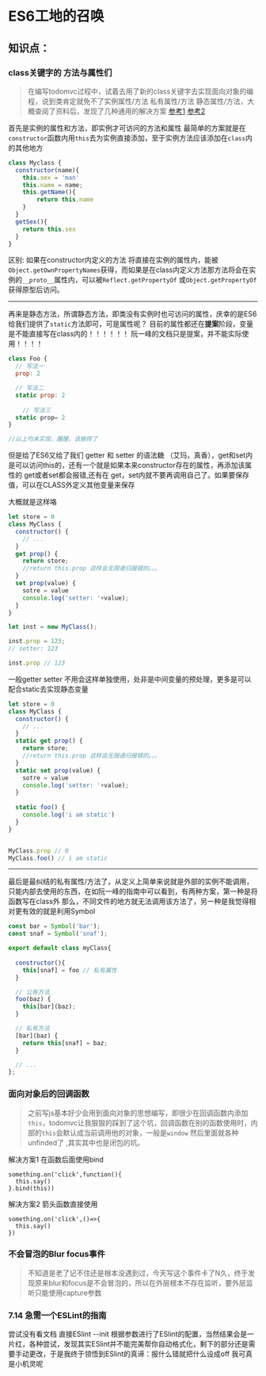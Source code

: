# ES6工地的召唤

## 知识点：

### class关键字的 方法与属性们

> 在编写todomvc过程中，试着去用了新的class关键字去实现面向对象的编程，说到类肯定就免不了实例属性/方法 私有属性/方法 静态属性/方法，大概查阅了资料后，发现了几种通用的解决方案 [参考1](https://segmentfault.com/a/1190000008606016) [参考2](http://es6.ruanyifeng.com/#docs/class#Class-%E7%9A%84%E9%9D%99%E6%80%81%E5%B1%9E%E6%80%A7%E5%92%8C%E5%AE%9E%E4%BE%8B%E5%B1%9E%E6%80%A7)

首先是实例的属性和方法，即实例才可访问的方法和属性 最简单的方案就是在`constructor`函数内用`this`去为实例直接添加，至于实例方法应该添加在`class`内的其他地方

```js
class Myclass {
  constructor(name){
    this.sex = 'man'
    this.name = name;
    this.getName(){
		return this.name
    }
  }
  getSex(){
	return this.sex	
  }
}
```

区别: 如果在constructor内定义的方法 将直接在实例的属性内，能被`Object.getOwnPropertyNames`获得，而如果是在class内定义方法那方法将会在实例的`__proto__`属性内，可以被`Reflect.getPropertyOf` 或`Object.getPropertyOf`获得原型后访问。

---

再来是静态方法，所谓静态方法，即类没有实例时也可访问的属性，庆幸的是ES6给我们提供了`static`方法即可，可是属性呢？ 目前的属性都还在**提案**阶段，变量是不能直接写在class内的！！！！！！ 阮一峰的文档只是提案，并不能实际使用！！！！ 

```js
class Foo {
  // 写法一
  prop: 2

  // 写法二
  static prop: 2
  
    // 写法三
  static prop= 2
}

//以上均未实现，醒醒，该搬砖了
```



但是给了ES6又给了我们 getter 和 setter 的语法糖 （艾玛，真香），get和set内是可以访问this的，还有一个就是如果本来constructor存在的属性，再添加该属性的 get或者set都会报错,还有在 get，set内就不要再调用自己了。如果要保存值，可以在CLASS外定义其他变量来保存

大概就是这样咯

```js
let store = 0
class MyClass {
  constructor() {
    // ...
  }
  get prop() {
    return store;
    //return this.prop 这样会无限递归报错的。。。
  }
  set prop(value) {
    sotre = value
    console.log('setter: '+value);
  }
}

let inst = new MyClass();

inst.prop = 123;
// setter: 123

inst.prop // 123
```



一般getter setter 不用会这样单独使用，处非是中间变量的预处理，更多是可以配合static去实现静态变量

```js
let store = 0
class MyClass {
  constructor() {
    // ...
  }
  static get prop() {
    return store;
    //return this.prop 这样会无限递归报错的。。。
  }
  static set prop(value) {
    sotre = value
    console.log('setter: '+value);
  }
  
  static foo() {
	console.log('i am static')	
  }
}


MyClass.prop // 0
MyClass.foo() // i am static

```



---

最后是最纠结的私有属性/方法了，从定义上简单来说就是外部的实例不能调用，只能内部去使用的东西，在如阮一峰的指南中可以看到，有两种方案，第一种是将函数写在class外 那么，不同文件的地方就无法调用该方法了，另一种是我觉得相对更有效的就是利用Symbol

```js
const bar = Symbol('bar');
const snaf = Symbol('snaf');

export default class myClass{
  
  constructor(){
    this[snaf] = foo // 私有属性
  }

  // 公有方法
  foo(baz) {
    this[bar](baz);
  }

  // 私有方法
  [bar](baz) {
    return this[snaf] = baz;
  }

  // ...
};
```

### 面向对象后的回调函数

> 之前写js基本好少会用到面向对象的思想编写，即很少在回调函数内添加`this`，todomvc让我狠狠的踩到了这个坑，回调函数在别的函数使用时，内部的`this`会默认成当前调用他的对象，一般是`window` 然后里面就各种unfinded了 ,其实其中也是闭包的坑。

解决方案1 在函数后面使用bind

```
something.on('click',function(){
  this.say()
}.bind(this))
```

解决方案2 箭头函数直接使用

```
something.on('click',()=>{
  this.say()
})
```



### 不会冒泡的Blur focus事件 

> 不知道是老了记不住还是根本没遇到过，今天写这个事件卡了N久，终于发现原来blur和focus是不会冒泡的，所以在外层根本不存在监听，要外层监听只能使用capture参数

### 7.14 急需一个ESLint的指南

尝试没有看文档 直接ESlint --init 根据参数进行了ESlint的配置，当然结果会是一片红，各种尝试，发现其实ESlint并不能完美帮你自动格式化，剩下的部分还是需要手动更改，于是我终于领悟到ESlint的真谛：报什么错就把什么设成off 我可真是小机灵呢